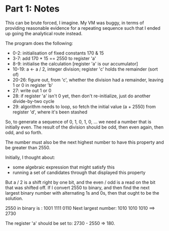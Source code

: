 # Part 1: Notes

This can be brute forced, I imagine. My VM was buggy, in terms of providing
reasonable evidence for a repeating sequence such that I ended up going the
analytical route instead.

The program does the following:
* 0-2: initialisation of fixed constants 170 & 15
* 3-7: add 170 * 15 == 2550 to register 'a'
* 8-9: initialise the calculation [register 'a' is our accumulator]
* 10-19: a <- a / 2, integer division; register 'c' holds the remainder
         (sort of)
* 20-26: figure out, from 'c', whether the division had a remainder,
         leaving 1 or 0 in register 'b'
* 27: write out 1 or 0
* 28: if register 'a' isn't 0 yet, then don't re-initialize, just do another
      divide-by-two cycle
* 29: algorithm needs to loop, so fetch the initial value (a + 2550) from
      register 'd', where it's been stashed

So, to generate a sequence of 0, 1, 0, 1, 0, ... we need a number that is
initially even. The result of the division should be odd, then even again,
then odd, and so forth.

The number must also be the next highest number to have this property and
be greater than 2550.

Initially, I thought about:
* some algebraic expression that might satisfy this
* running a set of candidates through that displayed this property

But a / 2 is a shift right by one bit, and the even / odd is a read on the
bit that was shifted off. If I convert 2550 to binary, and then find the next
largest binary number with alternating 1s and 0s, then that ought to be the
solution.

2550 in binary is  : 1001 1111 0110
Next largest number: 1010 1010 1010 ==> 2730

The register 'a' should be set to: 2730 - 2550 => 180.